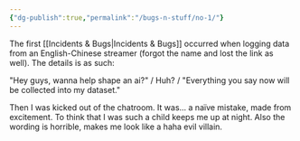 ```yaml
---
{"dg-publish":true,"permalink":"/bugs-n-stuff/no-1/"}
---
```


The first [[Incidents & Bugs\|Incidents & Bugs]] occurred when logging data from an English-Chinese streamer (forgot the name and lost the link as well).
The details is as such:

"Hey guys, wanna help shape an ai?"
/ Huh? /
"Everything you say now will be collected into my dataset."

Then I was kicked out of the chatroom.
It was... a naïve mistake, made from excitement.
To think that I was such a child keeps me up at night.
Also the wording is horrible, makes me look like a haha evil villain.